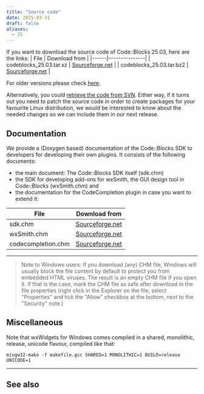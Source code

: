 ```yaml
---
title: "Source code"
date: 2025-03-31
draft: false
aliases:
  - 25
---
```


If you want to download the source code of Code::Blocks 25.03, here are the links:
| File | Download from |
|------|---------------|
| codeblocks_25.03.tar.xz | [Sourceforge.net](https://sourceforge.net/projects/codeblocks/files/Sources/25.03/codeblocks_25.03.tar.xz) |
| codeblocks_25.03.tar.bz2 | [Sourceforge.net](https://sourceforge.net/projects/codeblocks/files/Sources/25.03/codeblocks_25.03.tar.bz2) |

For older versions please check [here](/downloads/source/older).

Alternatively, you could [retrieve the code from SVN](/downloads/svn). Either way, if it turns out you need to patch the source code in order to create packages for your favourite Linux distribution, we would be interested to know about the needed changes so we can include them in our next release.

## Documentation

We provide a (Doxygen based) documentation of the Code::Blocks SDK to developers for developing their own plugins. It consists of the following documents:

 * the main document: The Code::Blocks SDK itself (sdk.chm)
 * the SDK for developing add-ons for wxSmith, the GUI design tool in Code::Blocks (wxSmith.chm) and
 * the documentation for the CodeCompletion plugin in case you want to extend it:

| File | Download from |
|------|---------------|
| sdk.chm | [Sourceforge.net](https://sourceforge.net/projects/codeblocks/files/Sources/25.03/sdk.chm) |
| wxSmith.chm | [Sourceforge.net](https://sourceforge.net/projects/codeblocks/files/Sources/25.03/wxSmith.chm) |
| codecompletion.chm | [Sourceforge.net](https://sourceforge.net/projects/codeblocks/files/Sources/25.03/codecompletion.chm) |

---

> Note to Windows users: If you download (any) CHM file, Windows will usually block the file content by default to protect you from embedded HTML viruses. The result is an empty CHM file if you open it. If that is the case, mark the CHM file as safe after download in the file properties (right click in the Explorer on the file, select "Properties" and tick the "Allow" checkbox at the bottom, next to the "Security" note.)

## Miscellaneous

Note that wxWidgets for Windows comes compiled in a shared, monolithic, release, unicode flavour, compiled like that:

    mingw32-make -f makefile.gcc SHARED=1 MONOLITHIC=1 BUILD=release UNICODE=1

---

## See also
